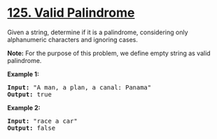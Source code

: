 <h1 class="title__20p2"><a href="/problems/valid-palindrome/">125. Valid Palindrome</a></h1>

<div><p>Given a string, determine if it is a palindrome, considering only alphanumeric characters and ignoring cases.</p>

<p><strong>Note:</strong>&nbsp;For the purpose of this problem, we define empty string as valid palindrome.</p>

<p><strong>Example 1:</strong></p>

<pre><strong>Input:</strong> "A man, a plan, a canal: Panama"
<strong>Output:</strong> true
</pre>

<p><strong>Example 2:</strong></p>

<pre><strong>Input:</strong> "race a car"
<strong>Output:</strong> false
</pre>
</div>